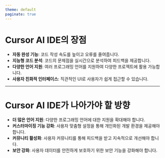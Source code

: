 ```yaml
---
theme: default
paginate: true
---
```


# Cursor AI IDE의 장점

- **자동 완성 기능**: 코드 작성 속도를 높이고 오류를 줄여줍니다.
- **지능형 코드 분석**: 코드의 문제점을 실시간으로 분석하여 피드백을 제공합니다.
- **다양한 언어 지원**: 여러 프로그래밍 언어를 지원하여 다양한 프로젝트에 활용 가능합니다.
- **사용자 친화적 인터페이스**: 직관적인 UI로 사용자가 쉽게 접근할 수 있습니다.

---

# Cursor AI IDE가 나아가야 할 방향

- **더 많은 언어 지원**: 다양한 프로그래밍 언어에 대한 지원을 확대해야 합니다.
- **커스터마이징 기능 강화**: 사용자 맞춤형 설정을 통해 개인화된 개발 환경을 제공해야 합니다.
- **커뮤니티 활성화**: 사용자 커뮤니티를 통해 피드백을 받고 지속적으로 개선해야 합니다.
- **보안 강화**: 사용자 데이터를 안전하게 보호하기 위한 보안 기능을 강화해야 합니다.
